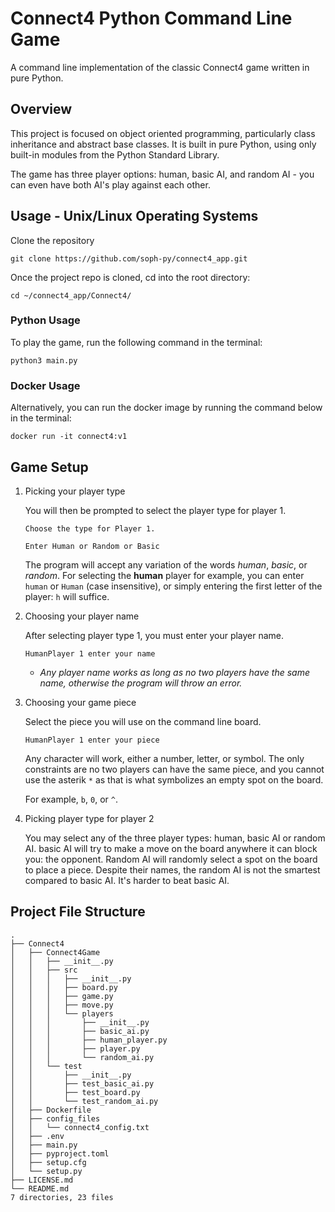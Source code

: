 # Connect4 Python Command Line Game

A command line implementation of the classic Connect4 game written in pure Python.

## Overview

This project is focused on object oriented programming, particularly class inheritance and abstract base classes. It is built in pure Python, using only built-in modules from the Python Standard Library.

The game has three player options: human, basic AI, and random AI - you can even have both AI's play against each other.

## Usage - Unix/Linux Operating Systems

Clone the repository

```bash:
git clone https://github.com/soph-py/connect4_app.git
```

Once the project repo is cloned, cd into the root directory:

```bash:
cd ~/connect4_app/Connect4/ 
```

### Python Usage

To play the game, run the following command in the terminal:

```bash:
python3 main.py 
```

### Docker Usage

Alternatively, you can run the docker image by running the command below in the terminal:

```bash:
docker run -it connect4:v1 
```

## Game Setup

1. Picking your player type

    You will then be prompted to select the player type for player $`1`$.

    ```Choose the type for Player 1.```

    ```Enter Human or Random or Basic```

    The program will accept any variation of the words *human*, *basic*, or *random*. For selecting the **human** player for example, you can enter ```human``` or ```Human``` (case insensitive), or simply entering the first letter of the player: ```h``` will suffice.

2. Choosing your player name

    After selecting player type $`1`$, you must enter your player name.

    ``` HumanPlayer 1 enter your name ```

    - *Any player name works as long as no two players have the same name, otherwise the program will throw an error.*

3. Choosing your game piece

    Select the piece you will use on the command line board.

    ``` HumanPlayer 1 enter your piece ```

    Any character will work, either a number, letter, or symbol. The only constraints are no two players can have the same piece, and you cannot use the asterik ```*``` as that is what symbolizes an empty spot on the board.

    For example, ```b```, ```0```, or ```^```.

4. Picking player type for player $`2`$

    You may select any of the three player types: human, basic AI or random AI. basic AI will try to make a move on the board anywhere it can block you: the opponent. Random AI will randomly select a spot on the board to place a piece. Despite their names, the random AI is not the smartest compared to basic AI. It's harder to beat basic AI.

## Project File Structure

```bash:
.
├── Connect4
│   ├── Connect4Game
│   │   ├── __init__.py
│   │   ├── src
│   │   │   ├── __init__.py
│   │   │   ├── board.py
│   │   │   ├── game.py
│   │   │   ├── move.py
│   │   │   └── players
│   │   │       ├── __init__.py
│   │   │       ├── basic_ai.py
│   │   │       ├── human_player.py
│   │   │       ├── player.py
│   │   │       └── random_ai.py
│   │   └── test
│   │       ├── __init__.py
│   │       ├── test_basic_ai.py
│   │       ├── test_board.py
│   │       └── test_random_ai.py
│   ├── Dockerfile
│   ├── config_files
│   │   └── connect4_config.txt
│   ├── .env
│   ├── main.py
│   ├── pyproject.toml
│   ├── setup.cfg
│   └── setup.py
├── LICENSE.md
└── README.md
7 directories, 23 files
```
